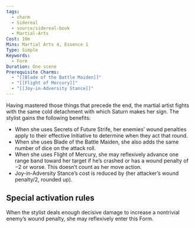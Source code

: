 ```yaml
---
tags:
  - charm
  - Sidereal
  - source/sidereal-book
  - Martial-Arts
Cost: 10m
Mins: Martial Arts 4, Essence 1
Type: Simple
Keywords:
  - Form
Duration: One scene
Prerequisite Charms:
  - "[[Blade of the Battle Maiden]]"
  - "[[Flight of Mercury]]"
  - "[[Joy-in-Adversity Stance]]"
---
```

Having mastered those things that precede the end, the martial artist fights with the same cold detachment with which Saturn makes her sign. The stylist gains the following benefits: 
-  When she uses Secrets of Future Strife, her enemies’ wound penalties apply to their effective Initiative to determine when they act that round. 
-  When she uses Blade of the Battle Maiden, she also adds the same number of dice on the attack roll. 
-  When she uses Flight of Mercury, she may reflexively advance one range band toward her target if he’s crashed or has a wound penalty of −2 or worse. This doesn’t count as her move action. 
-  Joy-in-Adversity Stance’s cost is reduced by (her attacker’s wound penalty/2, rounded up). 

## Special activation rules

When the stylist deals enough decisive damage to increase a nontrivial enemy’s wound penalty, she may reflexively enter this Form.